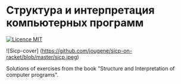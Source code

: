 # Структура и интерпретация компьютерных программ
[![Licence MIT](https://img.shields.io/badge/license-MIT-blue.svg)](https://opensource.org/licenses/MIT)

![Sicp-cover] (https://github.com/jougene/sicp-on-racket/blob/master/sicp.jpeg)

Solutions of exercises from the book "Structure and Interpretation of computer programs".



